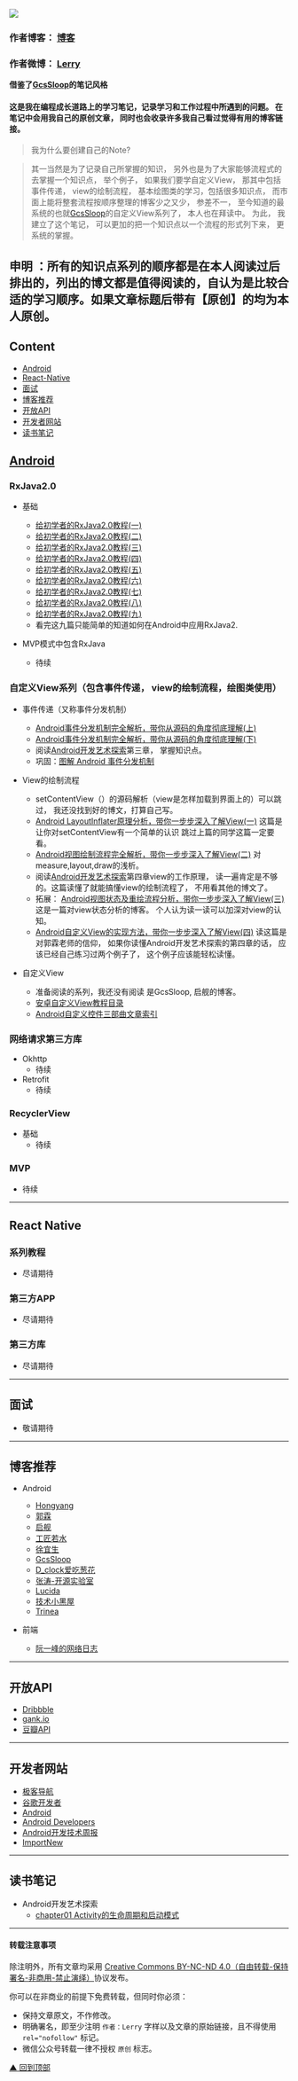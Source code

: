 ![](http://ww1.sinaimg.cn/large/005Xtdi2jw1f6307cu3krj30rs05kglz.jpg)

### 作者博客： [博客](http://imlerry.com)

### 作者微博： [Lerry](http://weibo.com/u/5904475839)

**借鉴了[GcsSloop](https://github.com/GcsSloop/AndroidNote)的笔记风格**

#### 这是我在编程成长道路上的学习笔记，记录学习和工作过程中所遇到的问题。 在笔记中会用我自己的原创文章， 同时也会收录许多我自己看过觉得有用的博客链接。

> 我为什么要创建自己的Note?

> 其一当然是为了记录自己所掌握的知识， 另外也是为了大家能够流程式的去掌握一个知识点， 举个例子， 如果我们要学自定义View， 那其中包括事件传递， view的绘制流程， 基本绘图类的学习，包括很多知识点， 而市面上能将整套流程按顺序整理的博客少之又少， 参差不一， 至今知道的最系统的也就[GcsSloop](https://github.com/GcsSloop/AndroidNote)的自定义View系列了， 本人也在拜读中。 为此， 我建立了这个笔记， 可以更加的把一个知识点以一个流程的形式列下来， 更系统的掌握。

## 申明 ：所有的知识点系列的顺序都是在本人阅读过后排出的，列出的博文都是值得阅读的，自认为是比较合适的学习顺序。如果文章标题后带有【原创】的均为本人原创。
## Content
- [Android](#android)
- [React-Native](#react-native)
- [面试](#面试)
- [博客推荐](#博客推荐)
- [开放API](#开放api)
- [开发者网站](#开发者网站)
- [读书笔记](#读书笔记)

## [Android](https://github.com/lllerry/Note/tree/master/Android/README.md)

### RxJava2.0

- 基础
	- [给初学者的RxJava2.0教程(一)](https://juejin.im/post/5848d96761ff4b0058c9d3dc)
	- [给初学者的RxJava2.0教程(二)](https://juejin.im/post/5848dd11b123db0066030123)
	- [给初学者的RxJava2.0教程(三)](https://juejin.im/post/5848dd3eac502e00691385c5)
	- [给初学者的RxJava2.0教程(四)](https://juejin.im/post/584a6dd9128fe100589bf29d)
	- [给初学者的RxJava2.0教程(五)](https://juejin.im/post/584f76f48e450a006ad12ebf)
	- [给初学者的RxJava2.0教程(六)](https://juejin.im/post/58510ec3ac502e0067cfa4a2)
	- [给初学者的RxJava2.0教程(七)](https://juejin.im/post/5857a5e48e450a006c752701)
	- [给初学者的RxJava2.0教程(八)](https://juejin.im/post/585b8f741b69e600560602d3)
	- [给初学者的RxJava2.0教程(九)](https://juejin.im/post/58807ef92f301e00697f6ad8)
	- 看完这九篇只能简单的知道如何在Android中应用RxJava2.

- MVP模式中包含RxJava
	- 待续

### 自定义View系列（包含事件传递， view的绘制流程，绘图类使用）

- 事件传递（又称事件分发机制）
	- [Android事件分发机制完全解析，带你从源码的角度彻底理解(上)](http://blog.csdn.net/guolin_blog/article/details/9097463)
	- [ Android事件分发机制完全解析，带你从源码的角度彻底理解(下)](http://blog.csdn.net/guolin_blog/article/details/9153747)
	- 阅读[Android开发艺术探索](https://book.douban.com/subject/26599538/)第三章， 掌握知识点。
	- 巩固：[图解 Android 事件分发机制](http://www.jianshu.com/p/e99b5e8bd67b)

- View的绘制流程
	- setContentView（）的源码解析（view是怎样加载到界面上的）可以跳过， 我还没找到好的博文，打算自己写。
	- [Android LayoutInflater原理分析，带你一步步深入了解View(一)](http://blog.csdn.net/guolin_blog/article/details/12921889) 这篇是让你对setContentView有一个简单的认识 跳过上篇的同学这篇一定要看。
	- [Android视图绘制流程完全解析，带你一步步深入了解View(二)](http://blog.csdn.net/guolin_blog/article/details/16330267) 对measure,layout,draw的浅析。
	- 阅读[Android开发艺术探索](https://book.douban.com/subject/26599538/)第四章view的工作原理， 读一遍肯定是不够的。这篇读懂了就能搞懂view的绘制流程了， 不用看其他的博文了。
	- 拓展： [Android视图状态及重绘流程分析，带你一步步深入了解View(三)](http://blog.csdn.net/guolin_blog/article/details/17045157)这是一篇对view状态分析的博客。 个人认为读一读可以加深对view的认知。
	- [ Android自定义View的实现方法，带你一步步深入了解View(四)](http://blog.csdn.net/guolin_blog/article/details/17357967) 读这篇是对郭霖老师的信仰， 如果你读懂Android开发艺术探索的第四章的话， 应该已经自己练习过两个例子了， 这个例子应该能轻松读懂。

- 自定义View
	- 准备阅读的系列，我还没有阅读 是GcsSloop, 启舰的博客。
	- [安卓自定义View教程目录](http://www.gcssloop.com/customview/CustomViewIndex)
	- [Android自定义控件三部曲文章索引](http://blog.csdn.net/harvic880925/article/details/50995268)

### 网络请求第三方库

- Okhttp
	- 待续
- Retrofit
	- 待续

### RecyclerView

- 基础
	- 待续

### MVP

 - 待续

 
---

## React Native

### 系列教程
- 尽请期待

### 第三方APP
- 尽请期待

### 第三方库
- 尽请期待

---

## 面试
- 敬请期待

---

## 博客推荐

- Android
	- [Hongyang](http://blog.csdn.net/lmj623565791?viewmode=contents)
	- [郭霖](http://blog.csdn.net/guolin_blog)
	- [启舰](http://blog.csdn.net/harvic880925)
	- [工匠若水](http://blog.csdn.net/yanbober)
	- [徐宜生](http://blog.csdn.net/eclipsexys)
	- [GcsSloop](http://gcssloop.com/#blog)
	- [D_clock爱吃葱花](http://blog.coderclock.com/)
	- [张涛-开源实验室](https://www.kymjs.com/)
	- [Lucida](http://zh.lucida.me/)
	- [技术小黑屋](http://droidyue.com/)
	- [Trinea](http://www.trinea.cn/)

- 前端
	- [阮一峰的网络日志](http://www.ruanyifeng.com/blog/)
	
---

## 开放API
- [Dribbble](http://developer.dribbble.com/v1/)
- [gank.io](http://gank.io/api)
- [豆瓣API](https://developers.douban.com/wiki/?title=guide)

---

## 开发者网站

- [极客导航](http://www.jikedaohang.com/)
- [谷歌开发者](https://developers.google.cn/)
- [Android](https://www.android.com/)
- [Android Developers](https://developer.android.com/index.html)
- [Android开发技术周报](http://androidweekly.cn/)
- [ImportNew](http://www.importnew.com/)

---

## 读书笔记
- Android开发艺术探索
	- [chapter01 Activity的生命周期和启动模式]()

---

#### 转载注意事项

除注明外，所有文章均采用 [Creative Commons BY-NC-ND 4.0（自由转载-保持署名-非商用-禁止演绎）](http://creativecommons.org/licenses/by-nc-nd/4.0/deed.zh)协议发布。

你可以在非商业的前提下免费转载，但同时你必须：

* 保持文章原文，不作修改。
* 明确署名，即至少注明 `作者：Lerry` 字样以及文章的原始链接，且不得使用 `rel="nofollow"` 标记。
* 微信公众号转载一律不授权 `原创` 标志。


[▲ 回到顶部](#top)